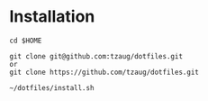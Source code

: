 # Installation

```
cd $HOME

git clone git@github.com:tzaug/dotfiles.git
or
git clone https://github.com/tzaug/dotfiles.git

~/dotfiles/install.sh
```
